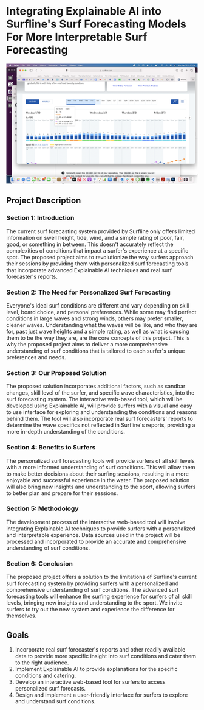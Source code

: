 # Integrating Explainable AI into Surfline's Surf Forecasting Models For More Interpretable Surf Forecasting

<center>
  <img src="Screen Shot 2023-01-30 at 8.57.02 PM.png">
</center>

## Project Description

### Section 1: Introduction

The current surf forecasting system provided by Surfline only offers limited information on swell height, tide, wind, and a simple rating of poor, fair, good, or something in between. This doesn't accurately reflect the complexities of conditions that impact a surfer's experience at a specific spot. The proposed project aims to revolutionize the way surfers approach their sessions by providing them with personalized surf forecasting tools that incorporate advanced Explainable AI techniques and real surf forecaster's reports.

### Section 2: The Need for Personalized Surf Forecasting

Everyone's ideal surf conditions are different and vary depending on skill level, board choice, and personal preferences. While some may find perfect conditions in large waves and strong winds, others may prefer smaller, cleaner waves. Understanding what the waves will be like, and who they are for, past just wave heights and a simple rating, as well as what is causing them to be the way they are, are the core concepts of this project. This is why the proposed project aims to deliver a more comprehensive understanding of surf conditions that is tailored to each surfer's unique preferences and needs.

### Section 3: Our Proposed Solution

The proposed solution incorporates additional factors, such as sandbar changes, skill level of the surfer, and specific wave characteristics, into the surf forecasting system. The interactive web-based tool, which will be developed using Explainable AI, will provide surfers with a visual and easy to use interface for exploring and understanding the conditions and reasons behind them. The tool will also incorporate real surf forecasters' reports to determine the wave specifics not reflected in Surfline's reports, providing a more in-depth understanding of the conditions.

### Section 4: Benefits to Surfers

The personalized surf forecasting tools will provide surfers of all skill levels with a more informed understanding of surf conditions. This will allow them to make better decisions about their surfing sessions, resulting in a more enjoyable and successful experience in the water. The proposed solution will also bring new insights and understanding to the sport, allowing surfers to better plan and prepare for their sessions.

### Section 5: Methodology

The development process of the interactive web-based tool will involve integrating Explainable AI techniques to provide surfers with a personalized and interpretable experience. Data sources used in the project will be processed and incorporated to provide an accurate and comprehensive understanding of surf conditions.

### Section 6: Conclusion

The proposed project offers a solution to the limitations of Surfline's current surf forecasting system by providing surfers with a personalized and comprehensive understanding of surf conditions. The advanced surf forecasting tools will enhance the surfing experience for surfers of all skill levels, bringing new insights and understanding to the sport. We invite surfers to try out the new system and experience the difference for themselves.

## Goals
1. Incorporate real surf forecaster's reports and other readily available data to provide more specific insight into surf conditions and cater them to the right audience.
2. Implement Explainable AI to provide explanations for the specific conditions and catering.
3. Develop an interactive web-based tool for surfers to access personalized surf forecasts.
4. Design and implement a user-friendly interface for surfers to explore and understand surf conditions.
